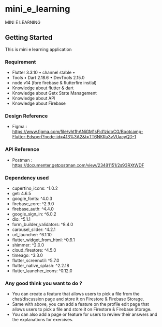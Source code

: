 # mini_e_learning

MINI E LEARNING


## Getting Started

This is mini e learning application

### Requirement
- Flutter 3.3.10 • channel stable •
- Tools • Dart 2.18.6 • DevTools 2.15.0
- node v14 (fore firebase & flutterfire instlal)
- Knowledge about flutter & dart
- Knowledge about Getx State Management
- Knowledge about API
- Knowledge about Firebase

### Design Reference 
- Figma : https://www.figma.com/file/vht1hANiGM1sFld1zidoCG/Bootcamp-Flutter-Edspert?node-id=413%3A2&t=TT6NKRa3vVUacyQD-1

### API Reference
- Postman : https://documenter.getpostman.com/view/23481151/2s93RXtWDF

### Dependency used
-  cupertino_icons: ^1.0.2
-  get: 4.6.5
-  google_fonts: ^4.0.3
-  firebase_core: ^2.9.0
-  firebase_auth: ^4.4.0
-  google_sign_in: ^6.0.2
-  dio: ^5.1.1
-  form_builder_validators: ^8.4.0
-  carousel_slider: ^4.2.1
-  url_launcher: ^6.1.10
-  flutter_widget_from_html: ^0.9.1
-  shimmer: ^2.0.0
-  cloud_firestore: ^4.5.0
-  timeago: ^3.3.0
-  flutter_screenutil: ^5.7.0
-  flutter_native_splash: ^2.2.18
-  flutter_launcher_icons: ^0.12.0

### Any good think you want to do ?

- You can create a feature that allows users to pick a file from the chat/discussion page and store it on Firestore & Firebase Storage.
- Same with above, you can add a feature on the profile edit page that allows users to pick a file and store it on Firestore & Firebase Storage.
- You can also add a page or feature for users to review their answers and the explanations for exercises.
